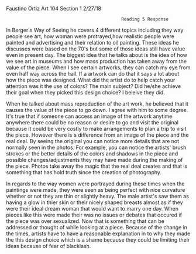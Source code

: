 Faustino Ortiz 
Art 104 Section 1
2/27/18

                                                Reading 5 Response
                                                
                                                
In Berger's Way of Seeing he covers 4 different topics including they way people see art, how woman were protrayed,how realistic people 
were painted and advertising and their relation to oil painting. These ideas he discusses were based on the 70's but some of those ideas
still have value even in present day. The biggest idea that he talks about is the idea of how we see art in museums and how mass production
has taken away from the value of the piece. When I see certain artworks, they can catch my eye from even half way across the hall. If a
artwork can do that it says a lot about how the piece was designed. What did the artist do to help catch your attention was it the use of
colors? The main subject? Did he/she achieve their goal when they picked this design choice? I beleive they did.

When he talked about mass reproduction of the art work, he believed that it causes the value of the piece to go down. I agree with him to some 
degree. It's true that if someone can access an image of the artwork anytime anywhere there could be no reason or desire to go and visit
the original because it could be very costly to make arrangements to plan a trip to visit the piece. However there is a difference from an
image of the piece and the real deal. By seeing the original you can notice more details that are not normally seen in the photos. For example,
you can notice the artists' brush strokes or the better details of the colors and shadows in the piece and possible changes/adjustments 
they may have made during the making of the piece. Photos take away the magic that the real deal creates and that is something that has hold
truth since the creation of photography.

In regards to the way women were portrayed during these times when the paintings were made, they were seen as being perfect with nice curvature
whether or not they are thin or slightly heavy. The male artist's saw them as having a glow in thier skin or their nicely shaped breasts almost 
as if they were their ideal dream woman that would want to marry one day. When pieces like this were made their was no issues or debates 
that occured if the piece was over sexualized. Now that is something that can be addressed or thought of while looking at a piece. Because of 
the change in the times, artists have to have a reasonable explanation in to why they made the this design choice which is a shame because
they could be limiting their ideas because of fear of blacklash.
